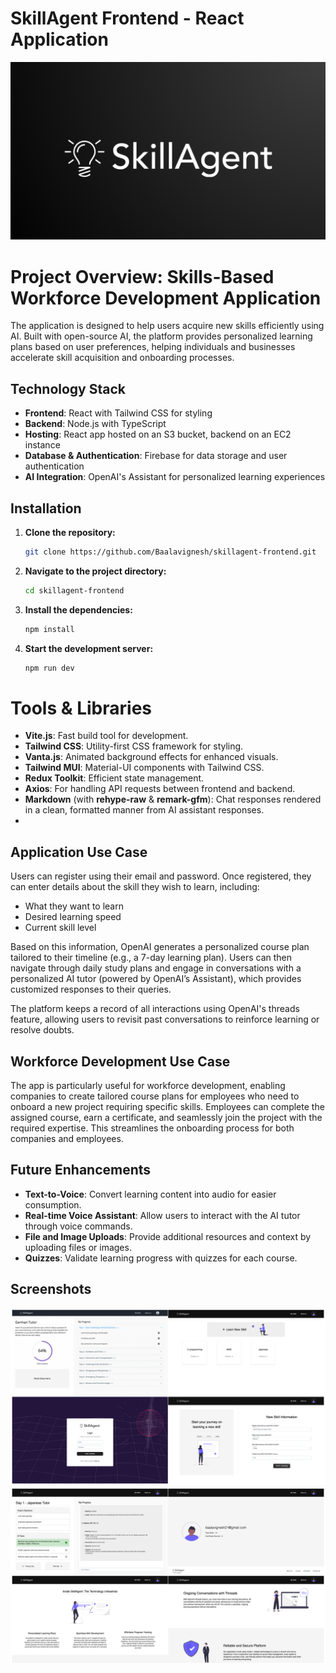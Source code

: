 # SkillAgent Frontend - React Application

![main logo](https://github.com/Baalavignesh/SkillAgent-React/blob/main/src/assets/readmelogo.png?raw=true)

# Project Overview: Skills-Based Workforce Development Application

The application is designed to help users acquire new skills efficiently using AI. Built with open-source AI, the platform provides personalized learning plans based on user preferences, helping individuals and businesses accelerate skill acquisition and onboarding processes.

## Technology Stack
- **Frontend**: React with Tailwind CSS for styling
- **Backend**: Node.js with TypeScript
- **Hosting**: React app hosted on an S3 bucket, backend on an EC2 instance
- **Database & Authentication**: Firebase for data storage and user authentication
- **AI Integration**: OpenAI's Assistant for personalized learning experiences

## Installation

1. **Clone the repository:**
   ```bash
   git clone https://github.com/Baalavignesh/skillagent-frontend.git
   ```
2. **Navigate to the project directory:**
    ```bash
    cd skillagent-frontend
    ```
3. **Install the dependencies:**
    ```bash
    npm install
    ```
4. **Start the development server:**
    ```bash
    npm run dev
    ```


# Tools & Libraries

- **Vite.js**: Fast build tool for development.
- **Tailwind CSS**: Utility-first CSS framework for styling.
- **Vanta.js**: Animated background effects for enhanced visuals.
- **Tailwind MUI**: Material-UI components with Tailwind CSS.
- **Redux Toolkit**: Efficient state management.
- **Axios**: For handling API requests between frontend and backend.
- **Markdown** (with **rehype-raw** & **remark-gfm**): Chat responses rendered in a clean, formatted manner from AI assistant responses.
- 

## Application Use Case
Users can register using their email and password. Once registered, they can enter details about the skill they wish to learn, including:
- What they want to learn
- Desired learning speed
- Current skill level

Based on this information, OpenAI generates a personalized course plan tailored to their timeline (e.g., a 7-day learning plan). Users can then navigate through daily study plans and engage in conversations with a personalized AI tutor (powered by OpenAI’s Assistant), which provides customized responses to their queries.

The platform keeps a record of all interactions using OpenAI's threads feature, allowing users to revisit past conversations to reinforce learning or resolve doubts.

## Workforce Development Use Case
The app is particularly useful for workforce development, enabling companies to create tailored course plans for employees who need to onboard a new project requiring specific skills. Employees can complete the assigned course, earn a certificate, and seamlessly join the project with the required expertise. This streamlines the onboarding process for both companies and employees.

## Future Enhancements
- **Text-to-Voice**: Convert learning content into audio for easier consumption.
- **Real-time Voice Assistant**: Allow users to interact with the AI tutor through voice commands.
- **File and Image Uploads**: Provide additional resources and context by uploading files or images.
- **Quizzes**: Validate learning progress with quizzes for each course.

## Screenshots

![screenshot1](https://github.com/Baalavignesh/SkillAgent-React/blob/main/src/assets/readme1.png?raw=true)
![screenshot2](https://github.com/Baalavignesh/SkillAgent-React/blob/main/src/assets/readme2.png?raw=true)





